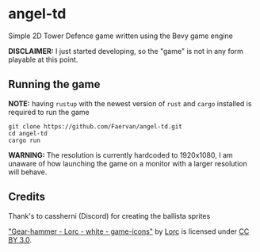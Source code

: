 # angel-td
Simple 2D Tower Defence game written using the Bevy game engine

**DISCLAIMER:**
I just started developing, so the "game" is not in any form playable at this point.

## Running the game
**NOTE:**
having `rustup` with the newest version of `rust` and `cargo` installed is required to run the game
```
git clone https://github.com/Faervan/angel-td.git
cd angel-td
cargo run
```
**WARNING:**
The resolution is currently hardcoded to 1920x1080, I am unaware of how launching the game on a monitor with a larger resolution will behave.

## Credits
Thank's to cassherni (Discord) for creating the ballista sprites

["Gear-hammer - Lorc - white - game-icons"](https://commons.wikimedia.org/w/index.php?curid=144167118) by [Lorc](https://lorcblog.blogspot.com) is licensed under [CC BY 3.0](https://creativecommons.org/licenses/by/3.0/?ref=openverse).
